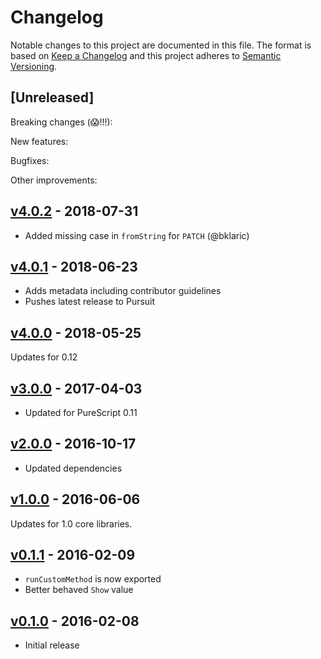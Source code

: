 # Changelog

Notable changes to this project are documented in this file. The format is based on [Keep a Changelog](https://keepachangelog.com/en/1.0.0/) and this project adheres to [Semantic Versioning](https://semver.org/spec/v2.0.0.html).

## [Unreleased]

Breaking changes (😱!!!):

New features:

Bugfixes:

Other improvements:

## [v4.0.2](https://github.com/purescript-contrib/purescript-http-methods/releases/tag/v4.0.2) - 2018-07-31

- Added missing case in `fromString` for `PATCH` (@bklaric)

## [v4.0.1](https://github.com/purescript-contrib/purescript-http-methods/releases/tag/v4.0.1) - 2018-06-23

- Adds metadata including contributor guidelines
- Pushes latest release to Pursuit

## [v4.0.0](https://github.com/purescript-contrib/purescript-http-methods/releases/tag/v4.0.0) - 2018-05-25

Updates for 0.12

## [v3.0.0](https://github.com/purescript-contrib/purescript-http-methods/releases/tag/v3.0.0) - 2017-04-03

- Updated for PureScript 0.11

## [v2.0.0](https://github.com/purescript-contrib/purescript-http-methods/releases/tag/v2.0.0) - 2016-10-17

- Updated dependencies

## [v1.0.0](https://github.com/purescript-contrib/purescript-http-methods/releases/tag/v1.0.0) - 2016-06-06

Updates for 1.0 core libraries.

## [v0.1.1](https://github.com/purescript-contrib/purescript-http-methods/releases/tag/v0.1.1) - 2016-02-09

- `runCustomMethod` is now exported
- Better behaved `Show` value

## [v0.1.0](https://github.com/purescript-contrib/purescript-http-methods/releases/tag/v0.1.0) - 2016-02-08

- Initial release
